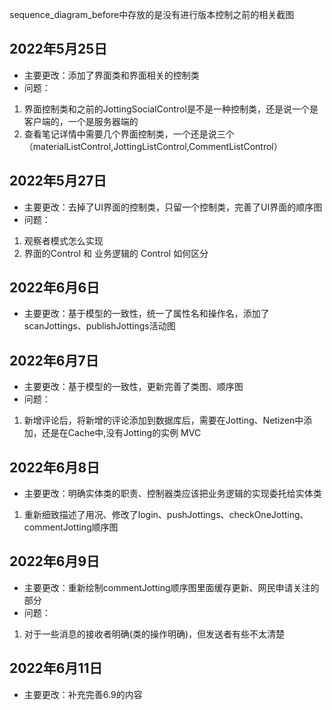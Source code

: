 sequence_diagram_before中存放的是没有进行版本控制之前的相关截图

## 2022年5月25日
- 主要更改：添加了界面类和界面相关的控制类 
- 问题：
1. 界面控制类和之前的JottingSocialControl是不是一种控制类，还是说一个是客户端的，一个是服务器端的
2. 查看笔记详情中需要几个界面控制类，一个还是说三个（materialListControl,JottingListControl,CommentListControl）



## 2022年5月27日
- 主要更改：去掉了UI界面的控制类，只留一个控制类，完善了UI界面的顺序图
- 问题：
1. 观察者模式怎么实现
2. 界面的Control 和 业务逻辑的 Control 如何区分

## 2022年6月6日
- 主要更改：基于模型的一致性，统一了属性名和操作名，添加了scanJottings、publishJottings活动图

## 2022年6月7日
- 主要更改：基于模型的一致性，更新完善了类图、顺序图
- 问题：
1. 新增评论后，将新增的评论添加到数据库后，需要在Jotting、Netizen中添加，还是在Cache中,没有Jotting的实例 MVC

## 2022年6月8日
- 主要更改：明确实体类的职责、控制器类应该把业务逻辑的实现委托给实体类
1. 重新细致描述了用况、修改了login、pushJottings、checkOneJotting、commentJotting顺序图


## 2022年6月9日
- 主要更改：重新绘制commentJotting顺序图里面缓存更新、网民申请关注的部分
- 问题：
1. 对于一些消息的接收者明确(类的操作明确)，但发送者有些不太清楚

## 2022年6月11日
- 主要更改：补充完善6.9的内容

